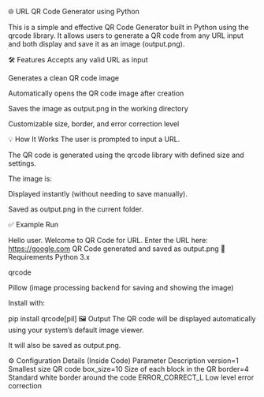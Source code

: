 🌐 URL QR Code Generator using Python

This is a simple and effective QR Code Generator built in Python using the qrcode library. It allows users to generate a QR code from any URL input and both display and save it as an image (output.png).

🛠️ Features
Accepts any valid URL as input

Generates a clean QR code image

Automatically opens the QR code image after creation

Saves the image as output.png in the working directory

Customizable size, border, and error correction level

💡 How It Works
The user is prompted to input a URL.

The QR code is generated using the qrcode library with defined size and settings.

The image is:

Displayed instantly (without needing to save manually).

Saved as output.png in the current folder.

✅ Example Run

Hello user. Welcome to QR Code for URL.
Enter the URL here:
https://google.com
QR Code generated and saved as output.png
🧰 Requirements
Python 3.x

qrcode

Pillow (image processing backend for saving and showing the image)

Install with:

pip install qrcode[pil]
🖼 Output
The QR code will be displayed automatically using your system’s default image viewer.

It will also be saved as output.png.

⚙️ Configuration Details (Inside Code)
Parameter	Description
version=1	Smallest size QR code
box_size=10	Size of each block in the QR
border=4	Standard white border around the code
ERROR_CORRECT_L	Low level error correction
